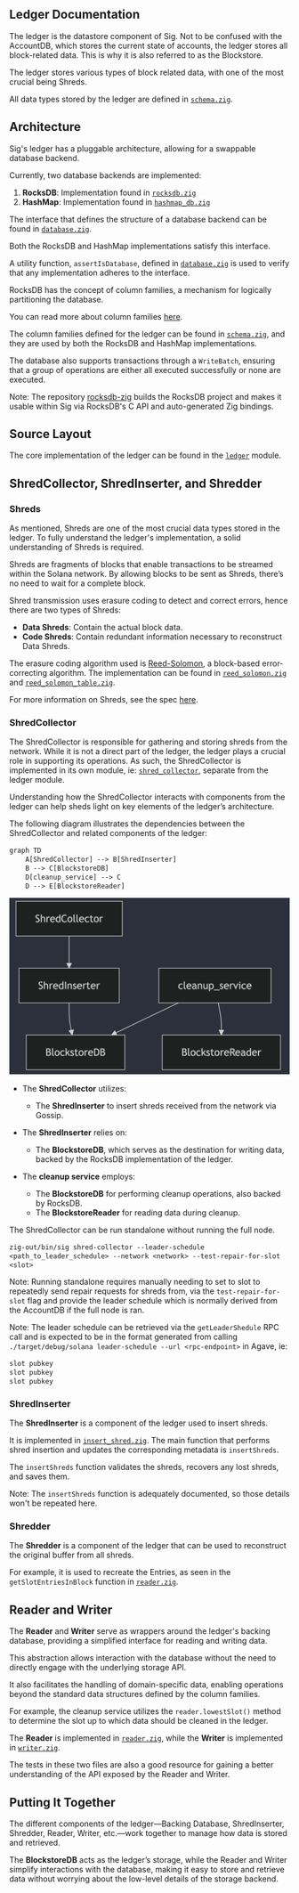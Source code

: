 ## Ledger Documentation

The ledger is the datastore component of Sig. Not to be confused with the AccountDB, which stores the current state of accounts, the ledger stores all block-related data. This is why it is also referred to as the Blockstore.

The ledger stores various types of block related data, with one of the most crucial being Shreds. 

All data types stored by the ledger are defined in [`schema.zig`](./schema.zig).

## Architecture

Sig's ledger has a pluggable architecture, allowing for a swappable database backend.

Currently, two database backends are implemented:

1. **RocksDB**: Implementation found in [`rocksdb.zig`](./rocksdb.zig)
2. **HashMap**: Implementation found in [`hashmap_db.zig`](./hashmap_db.zig)

The interface that defines the structure of a database backend can be found in [`database.zig`](./database.zig).

Both the RocksDB and HashMap implementations satisfy this interface. 

A utility function, `assertIsDatabase`, defined in [`database.zig`](./database.zig) is used to verify that any implementation adheres to the interface.

RocksDB has the concept of column families, a mechanism for logically partitioning the database. 

You can read more about column families [here](https://github.com/facebook/rocksdb/wiki/column-families).

The column families defined for the ledger can be found in [`schema.zig`](./schema.zig), and they are used by both the RocksDB and HashMap implementations.

The database also supports transactions through a `WriteBatch`, ensuring that a group of operations are either all executed successfully or none are executed.

Note: The repository [rocksdb-zig](https://github.com/Syndica/rocksdb-zig) builds
the RocksDB project and makes it usable within Sig via RocksDB's C API and auto-generated Zig bindings.

## Source Layout

The core implementation of the ledger can be found in the [`ledger`](./) module.

## ShredCollector, ShredInserter, and Shredder

### Shreds

As mentioned, Shreds are one of the most crucial data types stored in the ledger. To fully understand the ledger's implementation, a solid understanding of Shreds is required.

Shreds are fragments of blocks that enable transactions to be streamed within the Solana network. By allowing blocks to be sent as Shreds, there’s no need to wait for a complete block.

Shred transmission uses erasure coding to detect and correct errors, hence there are two types of Shreds:

- **Data Shreds**: Contain the actual block data.
- **Code Shreds**: Contain redundant information necessary to reconstruct Data Shreds.

The erasure coding algorithm used is [Reed-Solomon](https://en.wikipedia.org/wiki/Reed%E2%80%93Solomon_error_correction), a block-based error-correcting algorithm. The implementation can be found in [`reed_solomon.zig`](./reed_solomon.zig) and [`reed_solomon_table.zig`](./reed_solomon_table.zig).

For more information on Shreds, see the spec [here](https://github.com/solana-foundation/specs/blob/main/p2p/shred.md).

### ShredCollector

The ShredCollector is responsible for gathering and storing shreds from the network. While it is not a direct 
part of the ledger, the ledger plays a crucial role in supporting its operations. As such, the ShredCollector 
is implemented in its own module, ie: [`shred_collector`](../shred_collector), separate from the ledger module.

Understanding how the ShredCollector interacts with components from the ledger can help sheds light on key elements of the 
ledger’s architecture. 

The following diagram illustrates the dependencies between the ShredCollector and related components of the ledger:

```mermaid
graph TD
    A[ShredCollector] --> B[ShredInserter]
    B --> C[BlockstoreDB]
    D[cleanup_service] --> C
    D --> E[BlockstoreReader]
```

![ShredCollector Component](./imgs/shred_collector_component.png)

- The **ShredCollector** utilizes:
  - The **ShredInserter** to insert shreds received from the network via Gossip.

- The **ShredInserter** relies on:
  - The **BlockstoreDB**, which serves as the destination for writing data, backed by the RocksDB implementation of the ledger.

- The **cleanup service** employs:
  - The **BlockstoreDB** for performing cleanup operations, also backed by RocksDB.
  - The **BlockstoreReader** for reading data during cleanup.

The ShredCollector can be run standalone without running the full node.

```
zig-out/bin/sig shred-collector --leader-schedule <path_to_leader_schedule> --network <network> --test-repair-for-slot <slot>
```

Note: Running standalone requires manually needing to set to slot to repeatedly send repair requests for shreds from, via the `test-repair-for-slot` flag and 
provide the leader schedule which is normally derived from the AccountDB if the full node is ran.

Note: The leader schedule can be retrieved via the `getLeaderShedule` RPC call and is expected 
to be in the format generated from calling `./target/debug/solana leader-schedule --url <rpc-endpoint>` in Agave, ie:

```
slot pubkey
slot pubkey
slot pubkey
```

### ShredInserter

The **ShredInserter** is a component of the ledger used to insert shreds.

It is implemented in [`insert_shred.zig`](./insert_shred.zig). The main function that performs shred insertion and updates the corresponding metadata is `insertShreds`.

The `insertShreds` function validates the shreds, recovers any lost shreds, and saves them.

Note: The `insertShreds` function is adequately documented, so those details won't be repeated here.

### Shredder

The **Shredder** is a component of the ledger that can be used to reconstruct the original buffer from all shreds.

For example, it is used to recreate the Entries, as seen in the `getSlotEntriesInBlock` function in [`reader.zig`](./reader.zig).

## Reader and Writer

The **Reader** and **Writer** serve as wrappers around the ledger's backing database, providing a simplified interface for reading and writing data.

This abstraction allows interaction with the database without the need to directly engage with the underlying storage API. 

It also facilitates the handling of domain-specific data, enabling operations beyond the standard data structures defined by the column families.

For example, the cleanup service utilizes the `reader.lowestSlot()` method to determine the slot up to which data should be cleaned in the ledger.

The **Reader** is implemented in [`reader.zig`](./reader.zig), while the **Writer** is implemented in [`writer.zig`](./writer.zig).

The tests in these two files are also a good resource for gaining a better understanding of the API exposed by the Reader and Writer.

## Putting It Together

The different components of the ledger—Backing Database, ShredInserter, Shredder, Reader, Writer, etc.—work together to manage how data is stored and retrieved.

The **BlockstoreDB** acts as the ledger’s storage, while the Reader and Writer simplify interactions with the database, making it easy to store and retrieve data without worrying about the low-level details of the storage backend.